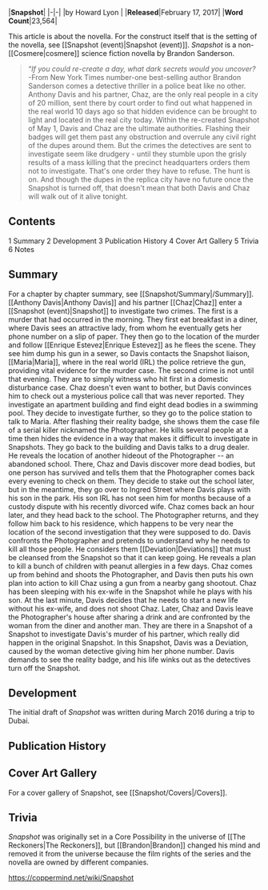 |**Snapshot**|
|-|-|
|by  Howard Lyon |
|**Released**|February 17, 2017|
|**Word Count**|23,564|

This article is about the novella. For the construct itself that is the setting of the novella, see [[Snapshot (event)\|Snapshot (event)]].
*Snapshot* is a non-[[Cosmere\|cosmere]] science fiction novella by Brandon Sanderson.

>“*If you could re-create a day, what dark secrets would you uncover?*
\-From New York Times number-one best-selling author Brandon Sanderson comes a detective thriller in a police beat like no other.
Anthony Davis and his partner, Chaz, are the only real people in a city of 20 million, sent there by court order to find out what happened in the real world 10 days ago so that hidden evidence can be brought to light and located in the real city today.
Within the re-created Snapshot of May 1, Davis and Chaz are the ultimate authorities. Flashing their badges will get them past any obstruction and overrule any civil right of the dupes around them. But the crimes the detectives are sent to investigate seem like drudgery - until they stumble upon the grisly results of a mass killing that the precinct headquarters orders them not to investigate. That's one order they have to refuse.
The hunt is on. And though the dupes in the replica city have no future once the Snapshot is turned off, that doesn't mean that both Davis and Chaz will walk out of it alive tonight.


## Contents

1 Summary
2 Development
3 Publication History
4 Cover Art Gallery
5 Trivia
6 Notes


## Summary
For a chapter by chapter summary, see [[Snapshot/Summary\|/Summary]].
[[Anthony Davis\|Anthony Davis]] and his partner [[Chaz\|Chaz]] enter a [[Snapshot (event)\|Snapshot]] to investigate two crimes. The first is a murder that had occurred in the morning. They first eat breakfast in a diner, where Davis sees an attractive lady, from whom he eventually gets her phone number on a slip of paper. They then go to the location of the murder and follow [[Enrique Estevez\|Enrique Estevez]] as he flees the scene. They see him dump his gun in a sewer, so Davis contacts the Snapshot liaison, [[Maria\|Maria]], where in the real world (IRL) the police retrieve the gun, providing vital evidence for the murder case.
The second crime is not until that evening. They are to simply witness who hit first in a domestic disturbance case. Chaz doesn't even want to bother, but Davis convinces him to check out a mysterious police call that was never reported. They investigate an apartment building and find eight dead bodies in a swimming pool. They decide to investigate further, so they go to the police station to talk to Maria. After flashing their reality badge, she shows them the case file of a serial killer nicknamed the Photographer. He kills several people at a time then hides the evidence in a way that makes it difficult to investigate in Snapshots.
They go back to the building and Davis talks to a drug dealer. He reveals the location of another hideout of the Photographer -- an abandoned school. There, Chaz and Davis discover more dead bodies, but one person has survived and tells them that the Photographer comes back every evening to check on them. They decide to stake out the school later, but in the meantime, they go over to Ingred Street where Davis plays with his son in the park. His son IRL has not seen him for months because of a custody dispute with his recently divorced wife. Chaz comes back an hour later, and they head back to the school.
The Photographer returns, and they follow him back to his residence, which happens to be very near the location of the second investigation that they were supposed to do. Davis confronts the Photographer and pretends to understand why he needs to kill all those people. He considers them [[Deviation\|Deviations]] that must be cleansed from the Snapshot so that it can keep going. He reveals a plan to kill a bunch of children with peanut allergies in a few days. Chaz comes up from behind and shoots the Photographer, and Davis then puts his own plan into action to kill Chaz using a gun from a nearby gang shootout. Chaz has been sleeping with his ex-wife in the Snapshot while he plays with his son. At the last minute, Davis decides that he needs to start a new life without his ex-wife, and does not shoot Chaz.
Later, Chaz and Davis leave the Photographer's house after sharing a drink and are confronted by the woman from the diner and another man. They are there in a Snapshot of a Snapshot to investigate Davis's murder of his partner, which really did happen in the original Snapshot. In this Snapshot, Davis was a Deviation, caused by the woman detective giving him her phone number. Davis demands to see the reality badge, and his life winks out as the detectives turn off the Snapshot.

## Development
The initial draft of *Snapshot* was written during March 2016 during a trip to Dubai.

## Publication History

## Cover Art Gallery
For a cover gallery of Snapshot, see [[Snapshot/Covers\|/Covers]].
## Trivia
*Snapshot* was originally set in a Core Possibility in the universe of [[The Reckoners\|The Reckoners]], but [[Brandon\|Brandon]] changed his mind and removed it from the universe because the film rights of the series and the novella are owned by different companies.



https://coppermind.net/wiki/Snapshot